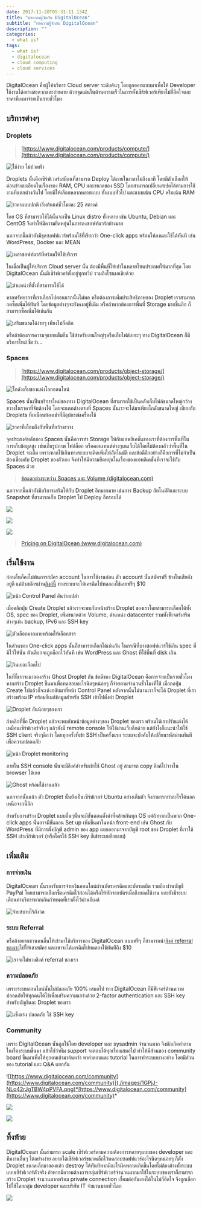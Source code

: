```yaml
---
date: 2017-11-28T05:31:11.134Z
title: "ทำความรู้จักกับ DigitalOcean"
subtitle: "ทำความรู้จักกับ DigitalOcean"
description: ""
categories:
  - what is?
tags:
  - what is?
  - digitalocean
  - cloud computing
  - cloud services
---
```


DigitalOcean คือผู้ให้บริการ Cloud server ระดับต้นๆ โดยถูกออกแบบมาเพื่อให้ Developer ใช้งานได้อย่างสะดวกและง่ายดาย ด้วยจุดเด่นในด้านความเร็วในการตั้งเซิร์ฟเวอร์เพียงไม่กี่อึดใจและราคาที่เหมาจ่ายเป็นรายชั่วโมง

## บริการต่างๆ

### Droplets

> [https://www.digitalocean.com/products/compute/](https://www.digitalocean.com/products/compute/)

![ใช้ง่าย ไม่ปวดหัว](./images/1un30drRALetnQRCskznscw.png)

Droplets นั้นคือเซิร์ฟเวอร์เสมือนที่สามารถ Deploy ได้ภายในเวลาไม่ถึงนาที โดยมีตัวเลือกให้ค่อนข้างละเอียดในเรื่องของ RAM, CPU และขนาดของ SSD โดยสามารถเปลี่ยนสเปคได้ตามการใช้งานที่แตกต่างกันไป โดยมีให้เลือกหลากหลายแบบ ทั้งแบบทั่วไป และแบบเน้น CPU หรือเน้น RAM

![ราคาแบบปกติ เริ่มต้นแค่ชั่วโมงละ 25 สตางค์](./images/1-OXbdkU3z4csNWReLTnc7g.png)

โดย OS ที่สามารถใช้ได้นั้นจะเป็น Linux distro ทั้งหลาย เช่น Ubuntu, Debian และ CentOS จึงทำให้มีความยืดหยุ่นในการลงซอฟท์แวร์อย่างมาก

นอกจากนี้แล้วยังมีชุดซอฟท์แวร์พร้อมใช้ที่เรียกว่า One-click apps พร้อมให้ลงและใช้ได้ทันที เช่น WordPress, Docker และ MEAN

![เหล่าซอฟท์แวร์ที่พร้อมให้ใช้บริการ](./images/1JJJWVrrxM86xX54pDoxz_g.png)

ในเมื่อเป็นผู้ให้บริการ Cloud server นั้น ต้องมีพื้นที่ให้เช่าในหลายโซนประเทศให้มากที่สุด โดย DigitalOcean นั้นมีเซิร์ฟเวอร์ตั้งอยู่ทุกทวีป รวมถึงโซนเอเชียด้วย

![ตำแหน่งที่ตั้งที่สามารถใช้ได้](./images/1xwTJHoV7z3kL3Y-QaYdz8w.png)

หากทรัพยากรที่เราเลือกไปตอนแรกนั้นไม่พอ หรือต้องการเพิ่มประสิทธิภาพของ Droplet เราสามารถกดซื้อเพิ่มได้ทันที โดยข้อมูลต่างๆจะยังคงอยู่ที่เดิม หรือถ้าหากต้องการพื้นที่ Storage มากขึ้นอีก ก็สามารถซื้อเพิ่มได้เช่นกัน

![เสริมขนาดได้ง่ายๆ เพียงไม่กี่คลิก](./images/1MS9LhMQr5qsd9LdzLj3fPA.png)

หรือถ้าต้องการความจุแบบเต็มอิ่ม ใช้สำหรับงานใหญ่ๆหรือเก็บไฟล์เยอะๆ ทาง DigitalOcean ก็มีบริการใหม่ ชื่อว่า…

### Spaces

> [https://www.digitalocean.com/products/object-storage/](https://www.digitalocean.com/products/object-storage/)

![โกดังเก็บของแห่งโลกออนไลน์](./images/1NdriYEIQA8NDpxuibucPHQ.png)

Spaces นั้นเป็นบริการใหม่ของทาง DigitalOcean ที่สามารถใช้เป็นคลังเก็บไฟล์ขนาดใหญ่กว้างขวางในราคาที่จับต้องได้ โดยจะแตกต่างตรงที่ Spaces นั้นเราจะได้มาเพียงโกดังขนาดใหญ่ เทียบกับ Droplets ที่เหมือนห้องเช่าที่มีอุปกรณ์เครื่องใช้

![ราคาที่เอื้อมถึงกับพื้นที่กว้างขวาง](./images/1fbTyn1c2cavwPomDDkv_pg.png)

จุดประสงค์หลักของ Spaces นั้นคือการทำ Storage ให้กับแอพลิเคชั่นของเราที่ต้องการพื้นที่ในการเก็บข้อมูลสูง เช่นเก็บรูปภาพ ไฟล์ล็อก หรือคอนเทนต์ต่างๆบนเว็บได้โดยไม่ต้องกลัวว่าพื้นที่ใน Droplet จะเต็ม เพราะหากใช้เกินทางระบบจะคิดเพิ่มให้อัตโนมัติ และข้อดีอีกอย่างก็คือการที่ไม่จำเป็นต้องเชื่อมกับ Droplet ของตัวเอง จึงทำให้มีความยืดหยุ่นในเรื่องของแอพลิเคชั่นที่เราจะใช้กับ Spaces ด้วย

> [ข้อแตกต่างระหว่าง Spaces และ Volume (digitalocean.com)](https://www.digitalocean.com/community/tutorials/object-storage-vs-block-storage-services)

นอกจากนี้แล้วยังมีบริการเสริมให้กับ Droplet อีกมากมาย เช่นการ Backup อัตโนมัติและระบบ Snapshot ที่สามารถเก็บ Droplet ไป Deploy อีกรอบได้

![](./images/1o0SdHU5d32sWnWJmdkJmwQ.png)

![](./images/1rpoqsQbTlKci5gHLg2ngMg.png)

![](./images/1m6XTx6ar_WjcIMYZiaEy7w.png)

>[Pricing on DigitalOcean (www.digitalocean.com)](https://www.digitalocean.com/pricing/)

## เริ่มใช้งาน

ก่อนอื่นก็คงไม่พ้นการสมัคร account ในการใช้งานก่อน ตัว account นั้นสมัครฟรี ข้างในเสียตังอยู่ดี แต่ถ้าสมัครผ่าน[ลิงค์นี้](https://m.do.co/c/ce13f779b449) ทางระบบจะให้เครดิตไปทดลองใช้เลยฟรีๆ $10

![หน้า Control Panel อันว่างเปล่า](./images/1ZaNvhIw2GazoKANFYWfCag.png)


เมื่อคลิกปุ่ม Create Droplet แล้วเราจะพบกับหน้าสร้าง Droplet ของเราโดยสามารถเลือกได้ทั้ง OS, spec ของ Droplet, เพิ่มขนาดด้วย Volume, ตำแหน่ง datacenter รวมทั้งฟีเจอร์เสริมต่างๆเช่น backup, IPv6 และ SSH key

![ตัวเลือกมากมายพร้อมให้เลือกสรร](./images/18UXfns711nKWobDq5Ts8Iw.png)


ในส่วนของ One-click apps นั้นก๋็สามารถเลือกได้เช่นกัน ในกรณีที่บางซอฟท์แวร์ใช้เกิน spec ที่มีไว้ให้นั้น ตัวเลือกจะถูกล็อกไว้ทันที เช่น WordPress และ Ghost ที่ใช้พื้นที่ disk เกิน

![กินเยอะก็อดไป](./images/1dWpnX2Rf7MYD8q9RB2f9MQ.png)


ในที่นี้เราจะมาลองสร้าง Ghost Droplet กัน ข้อดีของ DigitalOcean คือการจ่ายเป็นรายชั่วโมง หากสร้าง Droplet ขึ้นมาเพื่อทดสอบอะไรนิดๆหน่อยๆ ก็จ่ายตามจำนวนชั่วโมงที่ใช้ เมื่อกดปุ่ม Create ไปแล้วก็จะเด้งกลับมาที่หน้า Control Panel หลังจากนั้นไม่นานเราก็จะได้ Droplet ที่เราสร้างพร้อม IP พร้อมอีเมล์ข้อมูลสำหรับ SSH เข้าไปตั้งค่า Droplet

![Droplet อันน้อยๆของเรา](./images/1YZRiWuFdtw4Tbeg1By_icg.png)


ถ้าคลิกที่ชื่อ Droplet แล้วจะพบกับหน้าข้อมูลต่างๆของ Droplet ของเรา พร้อมให้เราปรับแต่งได้เหมือนเซิร์ฟเวอร์จริงๆ แล้วยังมี remote console ให้ใช้ผ่านเว็บอีกด้วย แต่ยังไงก็แนะนำให้ใช้ SSH client จริงๆดีกว่า โดยทุกครั้งที่เข้า SSH เป็นครั้งแรก ระบบจะบังคับให้เปลี่ยนรหัสผ่านทันทีเพื่อความปลอดภัย

![หน้า Droplet monitoring](./images/1IDq8ZN7UI5ba4tfiv1x3-Q.png)

ภายใน SSH console นั้นจะมีลิงค์สำหรับเข้าใช้ Ghost อยู่ สามารถ copy ลิงค์ไปวางใน browser ได้เลย

![Ghost พร้อมใช้งานแล้ว](./images/1FSAOqbTzC-Ko4L5Q8Nli3w.png)


นอกจากนั้นแล้ว ตัว Droplet นั้นยังเป็นเซิร์ฟเวอร์ Ubuntu อย่างเต็มตัว จึงสามารถทำอะไรได้นอกเหนือจากนี้อีก

สำหรับการสร้าง Droplet แบบอื่นๆนั้นจะมีขั้นตอนตั้งค่าที่คล้ายกันทุก OS่ แต่ถ้าหากเป็นพวก One-click apps นั้นอาจมีขั้นตอน Set up เพิ่มขึ้นมาในหน้า front-end เช่น Ghost กับ WordPress ที่มีการตั้งบัญชี admin ของ app แยกออกมาจากบัญชี root ของ Droplet ที่เราใช้ SSH เข้าเซิร์ฟเวอร์ (หรือใครใช้ SSH key ก็เข้าระบบอีกแบบ)

## เพิ่มเติม

### การจ่ายเงิน

DigitalOcean นั้นรองรับการจ่ายเงินออนไลน์ผ่านบัตรเครดิตและบัตรเดบิต รวมถึง ผ่านบัญชี PayPal โดยสามารถเลือกซื้อเครดิตไว้ก่อนได้หรือให้หักจากบัตรเมื่อถึงยอดใช้งาน และยังมีระบบเตือนค่าบริการหากเกินกำหนดที่เราตั้งไว้ผ่านอีเมล์

![จ่ายสบายไร้กังวล](./images/1Drs8rUmfd09lQHG1mAfX1g.png)


### ระบบ Referral

หรือถ้าอยากชวนคนอื่นให้เข้ามาใช้บริการของ DigitalOcean แบบฟรีๆ ก็สามารถนำ[ลิงค์ referral ของเรา](https://m.do.co/c/ce13f779b449)ไปให้เขาสมัคร และเขาจะได้เครดิตไปทดลองใช้ทันทีถึง $10

![เราจะไม่หวงลิงค์ referral ของเรา](./images/1YqNkQ2QxHZ_lrihc-2y1Gg.png)

### ความปลอดภัย

เพราะระบบออนไลน์นั้นไม่ปลอดภัย 100% เสมอไป ทาง DigitalOcean ก็มีฟีเจอร์ด้านความปลอดภัยให้ทุกคนได้ใช้เพื่อเสริมความแกร่งด้วย 2-factor authentication และ SSH key สำหรับบัญชีและ Droplet ของเรา

![แข็งแรง ปลอดภัย ใช้ SSH key](./images/1b1oDRoNEz1t7-ALAl2Y86g.png)

### Community

เพราะ DigitalOcean นั้นถูกใช้โดย developer และ sysadmin จำนวนมาก จึงมักเกิดคำถามในเรื่องระบบขึ้นมา แล้วใช่ว่าทีม support จะตอบได้ทุกเรื่องเสมอไป ทำให้มีส่วนของ community board ขึ้นมาเพื่อให้ทุกคนเข้ามาค้นคว้า หาคำตอบและ tutorial ในการทำระบบบางอย่าง โดยมีส่วนของ tutorial และ Q&A แยกกัน

![[https://www.digitalocean.com/community](https://www.digitalocean.com/community)](./images/1GPjJ-NLo42rJgTBW4pPVFA.png)*[https://www.digitalocean.com/community](https://www.digitalocean.com/community)*

![](./images/1vDGHYA_HEGIXCx5BA7JwNw.png)

![](./images/1jMjszL_4x3bp_67zwPNBDQ.png)

## ทิ้งท้าย

DigitalOcean นั้นสามารถ scale เซิร์ฟเวอร์ตามความต้องการหลายๆแบบของ developer และทีมงานอื่นๆ ได้อย่างง่าย อยากได้เซิร์ฟเวอร์ขนาดเล็กไว้ทดสอบซอฟท์แวร์อะไรนิดๆหน่อยๆ ก็ตั้ง Droplet ขนาดเล็กมาลองแล้ว destroy ได้ทันทีหากมีอะไรผิดพลาดเกิดขึ้นโดยไม่ต้องล้างทั้งระบบแบบเซิร์ฟเวอร์ตัวจริง ถ้าหากมีความต้องการกลุ่มเซิร์ฟเวอร์จำนวนมากมาใช้ในระบบของเราก็สามารถสร้าง Droplet จำนวนมากพร้อม private connection เชื่อมต่อกันเองได้ในไม่กี่อึดใจ จึงถูกเลือกไปใช้โดยกลุ่ม developer และบริษัท IT จำนวนมากทั่วโลก

![](./images/1Jn8iYZfmTtSHEzBuJeJbtA.png)
